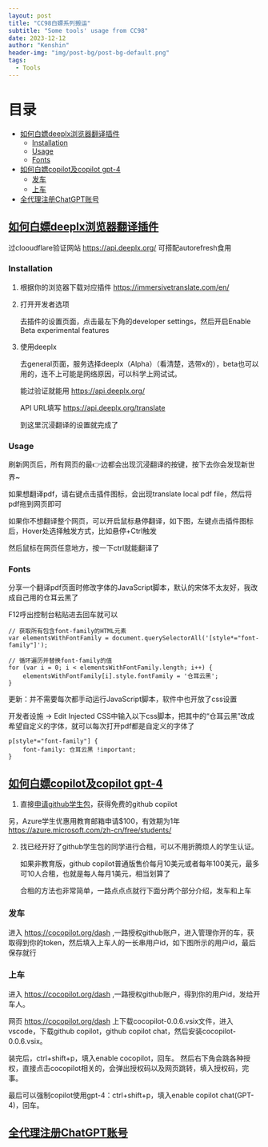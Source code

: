 ```yaml
---
layout: post
title: "CC98白嫖系列搬运"
subtitle: "Some tools' usage from CC98"
date: 2023-12-12
author: "Kenshin"
header-img: "img/post-bg/post-bg-default.png"
tags: 
  - Tools
---
```


# 目录

- [如何白嫖deeplx浏览器翻译插件](#如何白嫖deeplx浏览器翻译插件)
  - [Installation](#installation)
  - [Usage](#usage)
  - [Fonts](#fonts)
- [如何白嫖copilot及copilot gpt-4](#如何白嫖copilot及copilot-gpt-4)
  - [发车](#发车)
  - [上车](#上车)
- [全代理注册ChatGPT账号](#全代理注册chatgpt账号)

## [如何白嫖deeplx浏览器翻译插件](https://www.cc98.org/topic/5765505)

过clooudflare验证网站 https://api.deeplx.org/ 可搭配autorefresh食用

### Installation

1. 根据你的浏览器下载对应插件 https://immersivetranslate.com/en/

2. 打开开发者选项

    去插件的设置页面，点击最左下角的developer settings，然后开启Enable Beta experimental features

3. 使用deeplx

    去general页面，服务选择deeplx（Alpha）（看清楚，选带x的），beta也可以用的，连不上可能是网络原因，可以科学上网试试。

    能过验证就能用 https://api.deeplx.org/

    API URL填写 https://api.deeplx.org/translate

    到这里沉浸翻译的设置就完成了

### Usage

刷新网页后，所有网页的最👉边都会出现沉浸翻译的按键，按下去你会发现新世界~

如果想翻译pdf，请右键点击插件图标，会出现translate local pdf file，然后将pdf拖到网页即可

如果你不想翻译整个网页，可以开启鼠标悬停翻译，如下图，左键点击插件图标后，Hover处选择触发方式，比如悬停+Ctrl触发

然后鼠标在网页任意地方，按一下ctrl就能翻译了

### Fonts

分享一个翻译pdf页面时修改字体的JavaScript脚本，默认的宋体不太友好，我改成自己用的仓耳云黑了

F12呼出控制台粘贴进去回车就可以
```
// 获取所有包含font-family的HTML元素
var elementsWithFontFamily = document.querySelectorAll('[style*="font-family"]');

// 循环遍历并替换font-family的值
for (var i = 0; i < elementsWithFontFamily.length; i++) {
    elementsWithFontFamily[i].style.fontFamily = '仓耳云黑';
}
```

更新：并不需要每次都手动运行JavaScript脚本，软件中也开放了css设置

开发者设施 → Edit Injected CSS中输入以下css脚本，把其中的“仓耳云黑”改成希望自定义的字体，就可以每次打开pdf都是自定义的字体了
```
p[style*="font-family"] {
    font-family: 仓耳云黑 !important;
}
```

## [如何白嫖copilot及copilot gpt-4](https://www.cc98.org/topic/5765449)

1. 直接[申请github学生包](https://education.github.com/pack/join)，获得免费的github copilot

另，Azure学生优惠用教育邮箱申请$100，有效期为1年 https://azure.microsoft.com/zh-cn/free/students/

2. 找已经开好了github学生包的同学进行合租，可以不用折腾烦人的学生认证。
    
    如果非教育版，github copilot普通版售价每月10美元或者每年100美元，最多可10人合租，也就是每人每月1美元，相当划算了

    合租的方法也非常简单，一路点点点就行下面分两个部分介绍，发车和上车

### 发车

进入 https://cocopilot.org/dash ,一路授权github账户，进入管理你开的车，获取得到你的token，然后填入上车人的一长串用户id，如下图所示的用户id，最后保存就行

### 上车

进入 https://cocopilot.org/dash ,一路授权github账户，得到你的用户id，发给开车人。

网页 https://cocopilot.org/dash 上下载cocopilot-0.0.6.vsix文件，进入vscode，下载github copilot，github copilot chat，然后安装cocopilot-0.0.6.vsix。

装完后，ctrl+shift+p，填入enable cocopilot，回车。 然后右下角会跳各种授权，直接点击cocopilot相关的，会弹出授权码以及网页跳转，填入授权码，完事。

最后可以强制copilot使用gpt-4：ctrl+shift+p，填入enable copilot chat(GPT-4)，回车。

## [全代理注册ChatGPT账号](https://zhile.io/2023/12/09/pandoranext-introduction.html)
